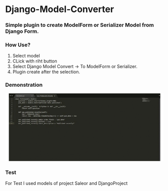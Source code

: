 # Django-Model-Converter

### Simple plugin to create ModelForm or Serializer Model from Django Form.

### How Use?
1. Select model
2. CLick with riht button
3. Select Django Model Convert -> To ModelForm or Serializer.
4. Plugin create after the selection.

### Demonstration

![alt text](images/www.GIFCreator.me_ewf5EX.gif "Django-Model-Converter")

### Test

For Test I used models of project Saleor and DjangoProject